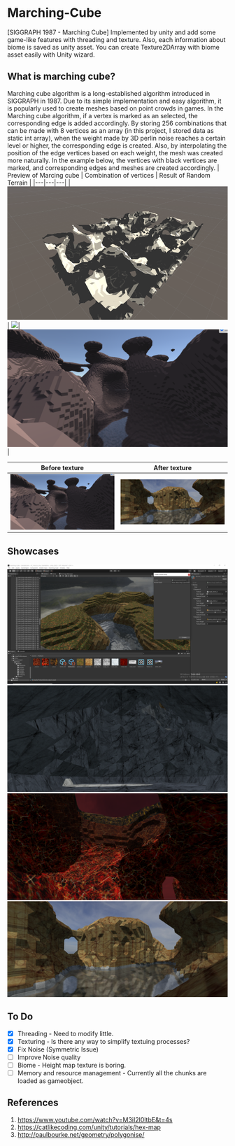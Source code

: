 # Marching-Cube
[SIGGRAPH 1987 - Marching Cube] Implemented by unity and add some game-like features with threading and texture. Also, each information about biome is saved as unity asset. You can create Texture2DArray with biome asset easily with Unity wizard. 

## What is marching cube?
Marching cube algorithm is a long-established algorithm introduced in SIGGRAPH in 1987. Due to its simple implementation and easy algorithm, it is popularly used to create meshes based on point crowds in games. In the Marching cube algorithm, if a vertex is marked as an selected, the corresponding edge is added accordingly. By storing 256 combinations that can be made with 8 vertices as an array (in this project, I stored data as static int array), when the weight made by 3D perlin noise reaches a certain level or higher, the corresponding edge is created. Also, by interpolating the position of the edge vertices based on each weight, the mesh was created more naturally. In the example below, the vertices with black vertices are marked, and corresponding edges and meshes are created accordingly.
| Preview of Marcing cube | Combination of vertices | Result of Random Terrain |
|---|---|---|
|![](https://raw.githubusercontent.com/ahn9807/ImageBase/main/Marching-Cubes/Marching%20Cube.png?token=AINBGEUFAXAESR3KK5ONLPTAN3AGQ) | ![](https://www.researchgate.net/profile/Zhongjie_Long/publication/282209849/figure/fig2/AS:362916613246979@1463537471898/Type-of-surface-combinations-for-the-marching-cube-algorithm-The-black-circles-means.png)|![](https://raw.githubusercontent.com/ahn9807/ImageBase/main/Marching-Cubes/Marchin%20Cube%201.png?token=AINBGEVOK5I6LRUOS4M26ZTAN3AF2)|

|Before texture | After texture|
|:---:|:---:|
|![](https://raw.githubusercontent.com/ahn9807/ImageBase/main/Marching-Cubes/Marchin%20Cube%201.png?token=AINBGEVOK5I6LRUOS4M26ZTAN3AF2)|![](https://raw.githubusercontent.com/ahn9807/ImageBase/main/Marching-Cubes/Marching%20Cube%20Texture.png?token=AINBGEVCEHNCLCSZYY7FTLDAN3AIO)|

## Showcases
![](https://raw.githubusercontent.com/ahn9807/ImageBase/main/Marching-Cubes/Marching%20Cube%20Panel.png?token=AINBGEWRFET55CH7GNWJK53AN3AME)
![](https://raw.githubusercontent.com/ahn9807/ImageBase/main/Marching-Cubes/Marching%20Cube%20Cave.png?token=AINBGEUMGOWE5R5Q5CY6UM3AN3AJQ)
![](https://raw.githubusercontent.com/ahn9807/ImageBase/main/Marching-Cubes/Marching%20Cube%20Hell.png?token=AINBGETLSHSXBM3U5VQJAATAN3ALQ)
![](https://raw.githubusercontent.com/ahn9807/ImageBase/main/Marching-Cubes/Marching%20Cube%20Texture.png?token=AINBGESAAOI6IVZGUEWRNILAN3ANG)
## To Do
- [x] Threading - Need to modify little.
- [x] Texturing - Is there any way to simplify textuing processes?
- [x] Fix Noise (Symmetric Issue)
- [ ] Improve Noise quality
- [ ] Biome - Height map texture is boring.
- [ ] Memory and resource management - Currently all the chunks are loaded as gameobject. 

## References
1. https://www.youtube.com/watch?v=M3iI2l0ltbE&t=4s
2. https://catlikecoding.com/unity/tutorials/hex-map
3. http://paulbourke.net/geometry/polygonise/
